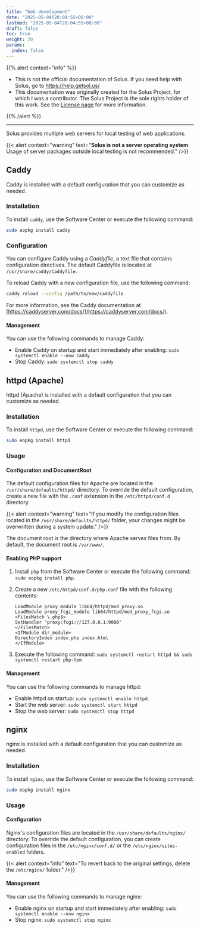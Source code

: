 ```yaml
---
title: "Web development"
date: "2025-05-04T20:04:55+08:00"
lastmod: "2025-05-04T20:04:55+08:00"
draft: false
toc: true
weight: 20
params:
  index: false
---
```


{{% alert context="info" %}}

- This is not the official documentation of Solus. If you need help with Solus, go to https://help.getsol.us/
- This documentation was originally created for the Solus Project, for which I was a contributor. The Solus Project is the sole rights holder of this work. See the [License page](/docs/license) for more information.

{{% /alert %}}

---

Solus provides multiple web servers for local testing of web applications.

{{< alert context="warning" text="**Solus is not a server operating system**. Usage of server packages outside local testing is not recommended." />}}

## Caddy

Caddy is installed with a default configuration that you can customize as needed.

### Installation

To install `caddy`, use the Software Center or execute the following command:

```bash
sudo eopkg install caddy
```

### Configuration

You can configure Caddy using a _Caddyfile_, a text file that contains configuration directives. The default Caddyfile is located at `/usr/share/caddy/Caddyfile`.

To reload Caddy with a new configuration file, use the following command:

```bash
caddy reload --config /path/to/new/caddyfile
```

For more information, see the Caddy documentation at [https://caddyserver.com/docs/](https://caddyserver.com/docs/).

#### Management

You can use the following commands to manage Caddy:

- Enable Caddy on startup and start immediately after enabling: `sudo systemctl enable --now caddy`
- Stop Caddy: `sudo systemctl stop caddy`

## httpd (Apache)

httpd (Apache) is installed with a default configuration that you can customize as needed.

### Installation

To install `httpd`, use the Software Center or execute the following command:

```bash
sudo eopkg install httpd
```

### Usage

#### Configuration and DocumentRoot

The default configuration files for Apache are located in the `/usr/share/defaults/httpd/` directory. To override the default configuration, create a new file with the `.conf` extension in the `/etc/httpd/conf.d` directory.

{{< alert context="warning" text="If you modify the configuration files located in the `/usr/share/defaults/httpd/` folder, your changes might be overwritten during a system update." />}}

The document root is the directory where Apache serves files from. By default, the document root is `/var/www/`.

#### Enabling PHP support

1. Install `php` from the Software Center or execute the following command: `sudo eopkg install php`.
2. Create a new `/etc/httpd/conf.d/php.conf` file with the following contents:

   ```
   LoadModule proxy_module lib64/httpd/mod_proxy.so
   LoadModule proxy_fcgi_module lib64/httpd/mod_proxy_fcgi.so
   <FilesMatch \.php$>
   SetHandler "proxy:fcgi://127.0.0.1:9000"
   </FilesMatch>
   <IfModule dir_module>
   DirectoryIndex index.php index.html
   </IfModule>
   ```

3. Execute the following command: `sudo systemctl restart httpd && sudo systemctl restart php-fpm`

#### Management

You can use the following commands to manage httpd:

- Enable httpd on startup: `sudo systemctl enable httpd`.
- Start the web server: `sudo systemctl start httpd`
- Stop the web server: `sudo systemctl stop httpd`

## nginx

nginx is installed with a default configuration that you can customize as needed.

### Installation

To install `nginx`, use the Software Center or execute the following command:

```bash
sudo eopkg install nginx
```

### Usage

#### Configuration

Nginx's configuration files are located in the `/usr/share/defaults/nginx/` directory. To override the default configuration, you can create configuration files in the `/etc/nginx/conf.d/` or the `/etc/nginx/sites-enabled` folders.

{{< alert context="info" text="To revert back to the original settings, delete the `/etc/nginx/` folder." />}}

#### Management

You can use the following commands to manage nginx:

- Enable nginx on startup and start immediately after enabling: `sudo systemctl enable --now nginx`
- Stop nginx: `sudo systemctl stop nginx`
